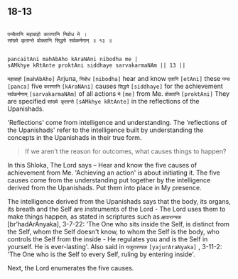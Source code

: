 ## 18-13


```shloka-sa

पन्चैतानि महाबाहो कारणानि निबोध मे ।
सांख्ये कृतान्ते प्रोक्तानि सिद्धये सर्वकर्मणाम् ॥ १३ ॥

```
```shloka-sa-hk

pancaitAni mahAbAho kAraNAni nibodha me |
sAMkhye kRtAnte proktAni siddhaye sarvakarmaNAm || 13 ||

```
`महाबाहो` `[mahAbAho]` Arjuna, `निबोध` `[nibodha]` hear and know `एतानि` `[etAni]` these `पन्च` `[panca]` five `कारणानि` `[kAraNAni]` causes `सिद्धये` `[siddhaye]` for the achievement `सर्वकर्मणाम्` `[sarvakarmaNAm]` of all actions `मे` `[me]` from Me. `प्रोक्तानि` `[proktAni]` They are specified `सांख्ये कृतान्ते` `[sAMkhye kRtAnte]` in the reflections of the Upanishads.

'Reflections' come from intelligence and understanding. The 'reflections of the Upanishads' refer to the intelligence built by understanding the concepts in the Upanishads in their true form. 



<a name='applnote_222'></a>
> If we aren’t the reason for outcomes, what causes things to happen?



In this Shloka, The Lord says – Hear and know the five causes of achievement from Me. 'Achieving an action' is about initiating it. The five causes come from the understanding put together by the intelligence derived from the Upanishads. Put them into place in My presence.

The intelligence derived from the Upanishads says that the body, its organs, its breath and the Self are instruments of the Lord - The Lord uses them to make things happen, as stated in scriptures such as `ब्र्हदारान्यक` [br’hadArAnyaka], 3-7-22: 'The One who sits inside the Self, is distinct from the Self, whom the Self doesn't know, to whom the Self is the body, who controls the Self from the inside - He regulates you and is the Self in yourself. He is ever-lasting'. Also said in 
`यजुरारण्यक` `[yajurAraNyaka]` , 3-11-2:
 'The One who is the Self to every Self, ruling by entering inside'.

Next, the Lord enumerates the five causes.


